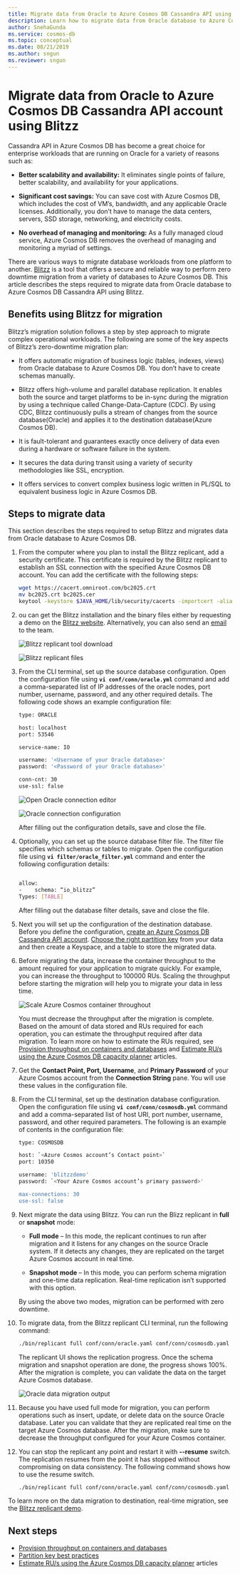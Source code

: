 ```yaml
---
title: Migrate data from Oracle to Azure Cosmos DB Cassandra API using Blitzz
description: Learn how to migrate data from Oracle database to Azure Cosmos DB Cassandra API using Blitzz.
author: SnehaGunda
ms.service: cosmos-db
ms.topic: conceptual
ms.date: 08/21/2019
ms.author: sngun
ms.reviewer: sngun
---
```


# Migrate data from Oracle to Azure Cosmos DB Cassandra API account using Blitzz

Cassandra API in Azure Cosmos DB has become a great choice for enterprise workloads that are running on Oracle for a variety of reasons such as:

* **Better scalability and availability:** It eliminates single points of failure, better scalability, and availability for your applications.

* **Significant cost savings:** You can save cost with Azure Cosmos DB, which includes the cost of VM’s, bandwidth, and any applicable Oracle licenses. Additionally, you don’t have to manage the data centers, servers, SSD storage, networking, and electricity costs.

* **No overhead of managing and monitoring:** As a fully managed cloud service, Azure Cosmos DB removes the overhead of managing and monitoring a myriad of settings.

There are various ways to migrate database workloads from one platform to another. [Blitzz](https://www.blitzz.io) is a tool that offers a secure and reliable way to perform zero downtime migration from a variety of databases to Azure Cosmos DB. This article describes the steps required to migrate data from Oracle database to Azure Cosmos DB Cassandra API using Blitzz.

## Benefits using Blitzz for migration

Blitzz’s migration solution follows a step by step approach to migrate complex operational workloads. The following are some of the key aspects of Blitzz’s zero-downtime migration plan:

* It offers automatic migration of business logic (tables, indexes, views) from Oracle database to Azure Cosmos DB. You don’t have to create schemas manually.

* Blitzz offers high-volume and parallel database replication. It enables both the source and target platforms to be in-sync during the migration by using a technique called Change-Data-Capture (CDC). By using CDC, Blitzz continuously pulls a stream of changes from the source database(Oracle) and applies it to the destination database(Azure Cosmos DB).

* It is fault-tolerant and guarantees exactly once delivery of data even during a hardware or software failure in the system.

* It secures the data during transit using a variety of security methodologies like SSL, encryption.

* It offers services to convert complex business logic written in PL/SQL to equivalent business logic in Azure Cosmos DB.

## Steps to migrate data

This section describes the steps required to setup Blitzz and migrates data from Oracle database to Azure Cosmos DB.

1. From the computer where you plan to install the Blitzz replicant, add a security certificate. This certificate is required by the Blitzz replicant to establish an SSL connection with the specified Azure Cosmos DB account. You can add the certificate with the following steps:

   ```bash
   wget https://cacert.omniroot.com/bc2025.crt
   mv bc2025.crt bc2025.cer
   keytool -keystore $JAVA_HOME/lib/security/cacerts -importcert -alias bc2025ca -file bc2025.cer
   ```

1. ou can get the Blitzz installation and the binary files either by requesting a demo on the [Blitzz website](https://www.blitzz.io). Alternatively, you can also send an [email](mailto:success@blitzz.io) to the team.

   ![Blitzz replicant tool download](./media/blitzz-migrate-oracle-to-cosmosdb/blitzz-replicant-download.png)

   ![Blitzz replicant files](./media/blitzz-migrate-oracle-to-cosmosdb/replicant-files.png)

1. From the CLI terminal, set up the source database configuration. Open the configuration file using **`vi conf/conn/oracle.yml`** command and add a comma-separated list of IP addresses of the oracle nodes, port number, username, password, and any other required details. The following code shows an example configuration file:

   ```bash
   type: ORACLE

   host: localhost
   port: 53546

   service-name: IO

   username: '<Username of your Oracle database>'
   password: '<Password of your Oracle database>'

   conn-cnt: 30
   use-ssl: false
   ```

   ![Open Oracle connection editor](./media/blitzz-migrate-oracle-to-cosmosdb/open-connection-editor-oracle.png)

   ![Oracle connection configuration](./media/blitzz-migrate-oracle-to-cosmosdb/oracle-connection-configuration.png)

   After filling out the configuration details, save and close the file.

1. Optionally, you can set up the source database filter file. The filter file specifies which schemas or tables to migrate. Open the configuration file using **`vi filter/oracle_filter.yml`** command and enter the following configuration details:

   ```bash

   allow:
   -	schema: “io_blitzz”
   Types: [TABLE]
   ```
 
   After filling out the database filter details, save and close the file.

1. Next you will set up the configuration of the destination database. Before you define the configuration, [create an Azure Cosmos DB Cassandra API account](create-cassandra-dotnet.md#create-a-database-account). [Choose the right partition key](partitioning-overview.md#choose-partitionkey) from your data and then create a Keyspace, and a table to store the migrated data.

1. Before migrating the data, increase the container throughput to the amount required for your application to migrate quickly. For example, you can increase the throughput to 100000 RUs. Scaling the throughput before starting the migration will help you to migrate your data in less time. 

   ![Scale Azure Cosmos container throughout](./media/blitzz-migrate-oracle-to-cosmosdb/scale-throughput.png)

   You must decrease the throughput after the migration is complete. Based on the amount of data stored and RUs required for each operation, you can estimate the throughput required after data migration. To learn more on how to estimate the RUs required, see [Provision throughput on containers and databases](set-throughput.md) and [Estimate RU/s using the Azure Cosmos DB capacity planner](estimate-ru-with-capacity-planner.md) articles.

1. Get the **Contact Point, Port, Username**, and **Primary Password** of your Azure Cosmos account from the **Connection String** pane. You will use these values in the configuration file.

1. From the CLI terminal, set up the destination database configuration. Open the configuration file using **`vi conf/conn/cosmosdb.yml`** command and add a comma-separated list of host URI, port number, username, password, and other required parameters. The following is an example of contents in the configuration file:

   ```bash
   type: COSMOSDB

   host: `<Azure Cosmos account’s Contact point>`
   port: 10350

   username: 'blitzzdemo'
   password: `<Your Azure Cosmos account’s primary password>'

   max-connections: 30
   use-ssl: false
   ```

1. Next migrate the data using Blitzz. You can run the Blizz replicant in **full** or **snapshot** mode:

   * **Full mode** – In this mode, the replicant continues to run after migration and it listens for any changes on the source Oracle system. If it detects any changes, they are replicated on the target Azure Cosmos account in real time.

   * **Snapshot mode** – In this mode, you can perform schema migration and one-time data replication. Real-time replication isn’t supported with this option.


   By using the above two modes, migration can be performed with zero downtime.

1. To migrate data, from the Blitzz replicant CLI terminal, run the following command:

   ```bash
   ./bin/replicant full conf/conn/oracle.yaml conf/conn/cosmosdb.yaml --filter filter/oracle_filter.yaml --replace-existing
   ```

   The replicant UI shows the replication progress. Once the schema migration and snapshot operation are done, the progress shows 100%. After the migration is complete, you can validate the data on the target Azure Cosmos database.

   ![Oracle data migration output](./media/blitzz-migrate-oracle-to-cosmosdb/oracle-data-migration-output.png)

1. Because you have used full mode for migration, you can perform operations such as insert, update, or delete data on the source Oracle database. Later you can validate that they are replicated real time on the target Azure Cosmos database. After the migration, make sure to decrease the throughput configured for your Azure Cosmos container.

1. You can stop the replicant any point and restart it with **--resume** switch. The replication resumes from the point it has stopped without compromising on data consistency. The following command shows how to use the resume switch.

   ```bash
   ./bin/replicant full conf/conn/oracle.yaml conf/conn/cosmosdb.yaml --filter filter/oracle_filter.yaml --replace-existing --resume
   ```

To learn more on the data migration to destination, real-time migration, see the [Blitzz replicant demo](https://www.youtube.com/watch?v=y5ZeRK5A-MI).

## Next steps

* [Provision throughput on containers and databases](set-throughput.md) 
* [Partition key best practices](partitioning-overview.md#choose-partitionkey)
* [Estimate RU/s using the Azure Cosmos DB capacity planner](estimate-ru-with-capacity-planner.md) articles